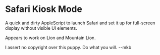 Safari Kiosk Mode
=================

A quick and dirty AppleScript to launch Safari and set it up for full-screen display without visible UI elements.

Appears to work on Lion and Mountain Lion.

I assert no copyright over this puppy. Do what you will. --mkb
